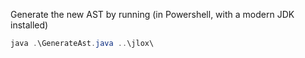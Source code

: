 Generate the new AST by running (in Powershell, with a modern JDK installed)

```powershell
java .\GenerateAst.java ..\jlox\
```